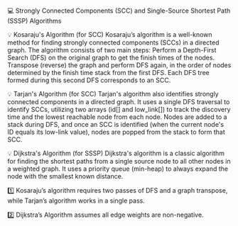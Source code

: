 💻 Strongly Connected Components (SCC) and Single-Source Shortest Path (SSSP) Algorithms

💡 Kosaraju's Algorithm (for SCC)
Kosaraju’s algorithm is a well-known method for finding strongly connected components (SCCs) in a directed graph. The algorithm consists of two main steps:
Perform a Depth-First Search (DFS) on the original graph to get the finish times of the nodes.
Transpose (reverse) the graph and perform DFS again, in the order of nodes determined by the finish time stack from the first DFS. Each DFS tree formed during this second DFS corresponds to an SCC.

💡 Tarjan's Algorithm (for SCC)
Tarjan's algorithm also identifies strongly connected components in a directed graph. It uses a single DFS traversal to identify SCCs, utilizing two arrays (id[] and low_link[]) to track the discovery time and the lowest reachable node from each node. Nodes are added to a stack during DFS, and once an SCC is identified (when the current node's ID equals its low-link value), nodes are popped from the stack to form that SCC.

💡 Dijkstra's Algorithm (for SSSP)
Dijkstra's algorithm is a classic algorithm for finding the shortest paths from a single source node to all other nodes in a weighted graph. It uses a priority queue (min-heap) to always expand the node with the smallest known distance.


1️⃣ Kosaraju’s algorithm requires two passes of DFS and a graph transpose, while Tarjan’s algorithm works in a single pass.

2️⃣ Dijkstra’s Algorithm assumes all edge weights are non-negative.
